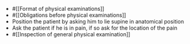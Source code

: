 - #[[Format of physical examinations]]
- #[[Obligations before physical examinations]]
- Position the patient by asking him to lie supine in anatomical position
- Ask the patient if he is in pain, if so ask for the location of the pain
- #[[Inspection of general physical examination]]